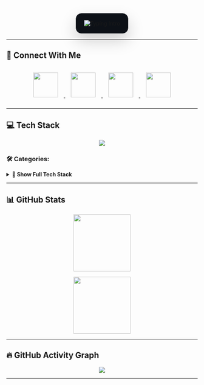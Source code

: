 <div align="center">
  <div style="display:inline-block;padding:18px 22px;border-radius:16px;border:1px solid #e6e6e6;box-shadow:0 18px 40px rgba(0,0,0,.18);background:#0d1117;">
    <img
      src="https://readme-typing-svg.herokuapp.com?font=Poppins&weight=700&size=26&pause=900&duration=2500&center=true&vCenter=true&width=520&height=60&lines=Hi+%F0%9F%91%8B%2C+I'm+Aarushi+Shetty;Software+Developer;Tech+Enthusiast;Open+Source+Contributor"
      alt="Typing Intro" />
  </div>
</div>

---

## 🔗 Connect With Me  

<p align="center">
  <a href="https://instagram.com/aarushi._.shetty" target="_blank">
    <img src="https://img.icons8.com/fluency/96/instagram-new.png" height="65" style="margin:15px"/>
  </a>
  <a href="https://linkedin.com/in/aarushi-vshetty-ac123103042204" target="_blank">
    <img src="https://img.icons8.com/color/96/linkedin.png" height="65" style="margin:15px"/>
  </a>
  <a href="mailto:aarushishetty2244@gmail.com">
    <img src="https://img.icons8.com/color/96/gmail-new.png" height="65" style="margin:15px"/>
  </a>
  <a href="https://github.com/Aarushiihetty" target="_blank">
    <img src="https://img.icons8.com/ios-glyphs/96/000000/github.png" height="65" style="margin:15px"/>
  </a>
</p>


---

## 💻 Tech Stack
<p align="center">
<img src="https://skillicons.dev/icons?i=python,java,cpp,kotlin,html,css,js,ts,react,nextjs,nodejs,vue,tailwind,bootstrap,express,mysql,mongodb,ruby,postgresql,aws,azure,docker,git,github" />
</p>

### 🛠️ Categories:
<details>
<summary>📜 <b>Show Full Tech Stack</b></summary>

✔ **Languages:**  
C, C++, Python, Java, Kotlin, Ruby, Go, TypeScript, JavaScript, R

✔ **Frameworks & Libraries:**  
React, Next.js, Vue.js, Angular, TailwindCSS, Bootstrap, Node.js, Express.js 

✔ **Cloud & DevOps:**  
AWS, Azure, Google Cloud, Firebase, Render, Netlify, Vercel, Docker, Jenkins  

✔ **Databases:**  
MySQL, MongoDB, PostgreSQL, Oracle 

✔ **ML & Data:**  
TensorFlow, PyTorch, scikit-learn, Pandas, NumPy, Matplotlib  

✔ **Others:**  
Git, GitHub, OpenCV, CMake  

</details>


---

## 📊 GitHub Stats
<p align="center">
  <img src="https://github-readme-stats.vercel.app/api?username=AarushiiShetty&theme=radical&show_icons=true&hide_border=true" height="150"/>
  <!-- <img src="https://github-readme-streak-stats.herokuapp.com/?user=AarushiiShetty&theme=radical&hide_border=true" height="150"/> -->
</p>

<p align="center">
  <img src="https://github-readme-stats.vercel.app/api/top-langs/?username=AarushiiShetty&theme=radical&layout=compact&hide_border=true" height="150"/>
</p>

---

## 🔥 GitHub Activity Graph
<p align="center">
  <img src="https://github-readme-activity-graph.vercel.app/graph?username=AarushiiShetty&theme=react-dark&hide_border=true&area=true" />
</p>

---


<!-- Proudly created with ❤️ by Aarushi -->
